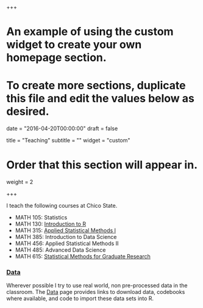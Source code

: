 +++
# An example of using the custom widget to create your own homepage section.
# To create more sections, duplicate this file and edit the values below as desired.

date = "2016-04-20T00:00:00"
draft = false

title = "Teaching"
subtitle = ""
widget = "custom"

# Order that this section will appear in.
weight = 2

+++

I teach the following courses at Chico State.

- MATH 105: Statistics
- MATH 130: [Introduction to R](MATH130/)
- MATH 315: [Applied Statistical Methods I](https://norcalbiostat.github.io/MATH315/)
- MATH 385: Introduction to Data Science
- MATH 456: Applied Statistical Methods II
- MATH 485: Advanced Data Science
- MATH 615: [Statistical Methods for Graduate Research](https://norcalbiostat.github.io/MATH615/)

### [Data](data/)
Wherever possible I try to use real world, non pre-processed data in the classroom. The [Data](data/) page provides links to download data, codebooks where available, and code to import these data sets into R. 



